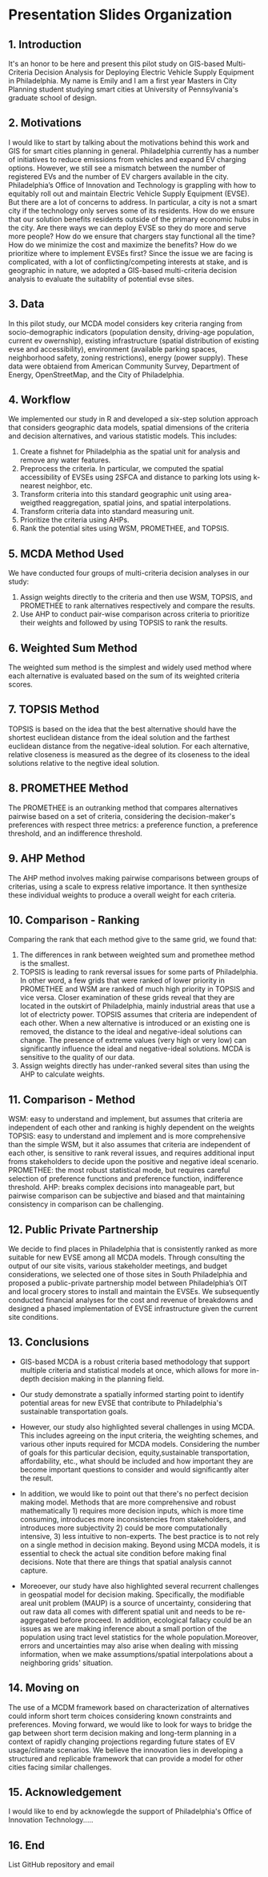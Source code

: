 # Presentation Slides Organization

## 1. Introduction

It's an honor to be here and present this pilot study on GIS-based Multi-Criteria Decision Analysis for Deploying Electric Vehicle Supply Equipment in Philadelphia.
My name is Emily and I am a first year Masters in City Planning student studying smart cities at University of Pennsylvania's graduate school of design.

## 2. Motivations

I would like to start by talking about the motivations behind this work and GIS for smart cities planning in general.
Philadelphia currently has a number of initiatives to reduce emissions from vehicles and expand EV charging options. However, we still see a mismatch between the number of registered EVs and the number of EV chargers available in the city.
Philadelphia’s Office of Innovation and Technology is grappling with how to equitably roll out and maintain Electric Vehicle Supply Equipment (EVSE). But there are a lot of concerns to address.
In particular, a city is not a smart city if the technology only serves some of its residents. How do we ensure that our solution benefits residents outside of the primary economic hubs in the city. Are there ways we can deploy EVSE so they do more and serve more people? How do we ensure that chargers stay functional all the time? How do we minimize the cost and maximize the benefits? How do we prioritize where to implement EVSEs first?
Since the issue we are facing is complicated, with a lot of conflicting/competing interests at stake, and is geographic in nature, we adopted a GIS-based multi-criteria decision analysis to evaluate the suitablity of potential evse sites.

## 3. Data

In this pilot study, our MCDA model considers key criteria ranging from socio-demographic indicators (population density, driving-age population, current ev owernship), existing infrastructure (spatial distribution of existing evse and accessibility), environment (available parking spaces, neighborhood safety, zoning restrictions), energy (power supply).
These data were obtaiend from American Community Survey, Department of Energy, OpenStreetMap, and the City of Philadelphia.

## 4. Workflow

We implemented our study in R and developed a six-step solution approach that considers geographic data models, spatial dimensions of the criteria and decision alternatives, and various statistic models. This includes:

1. Create a fishnet for Philadelphia as the spatial unit for analysis and remove any water features.
2. Preprocess the criteria. In particular, we computed the spatial accessibility of EVSEs using 2SFCA and distance to parking lots using k-nearest neighbor, etc.
3. Transform criteria into this standard geographic unit using area-weigthed reaggregation, spatial joins, and spatial interpolations.
4. Transform criteria data into standard measuring unit.
5. Prioritize the criteria using AHPs.
6. Rank the potential sites using WSM, PROMETHEE, and TOPSIS.

## 5. MCDA Method Used

We have conducted four groups of multi-criteria decision analyses in our study:

1. Assign weights directly to the criteria and then use WSM, TOPSIS, and PROMETHEE to rank alternatives respectively and compare the results.
2. Use AHP to conduct pair-wise comparison across criteria to prioritize their weights and followed by using TOPSIS to rank the results.

## 6. Weighted Sum Method

The weighted sum method is the simplest and widely used method where each alternative is evaluated based on the sum of its weighted criteria scores.

## 7. TOPSIS Method

TOPSIS is based on the idea that the best alternative should have the shortest euclidean distance from the ideal solution and the farthest euclidean distance from the negative-ideal solution. For each alternative, relative closeness is measured as the degree of its closeness to the ideal solutions relative to the negtive ideal solution.

## 8. PROMETHEE Method

The PROMETHEE is an outranking method that compares alternatives pairwise based on a set of criteria, considering the decision-maker's preferences with respect three metrics: a preference function, a preference threshold, and an indifference threshold.

## 9. AHP Method

The AHP method involves making pairwise comparisons between groups of criterias, using a scale to express relative importance. It then synthesize these individual weights to produce a overall weight for each criteria.

## 10. Comparison - Ranking

Comparing the rank that each method give to the same grid, we found that:

1. The differences in rank between weighted sum and promethee method is the smallest.
2. TOPSIS is leading to rank reversal issues for some parts of Philadelphia. In other word, a few grids that were ranked of lower priority in PROMETHEE and WSM are ranked of much high priority in TOPSIS and vice versa. Closer examination of these grids reveal that they are located in the outskirt of Philadelphia, mainly industrial areas that use a lot of electricty power. TOPSIS assumes that criteria are independent of each other. When a new alternative is introduced or an existing one is removed, the distance to the ideal and negative-ideal solutions can change. The presence of extreme values (very high or very low) can significantly influence the ideal and negative-ideal solutions. MCDA is sensitive to the quality of our data.
3. Assign weights directly has under-ranked several sites than using the AHP to calculate weights.

## 11. Comparison - Method

WSM: easy to understand and implement, but assumes that criteria are independent of each other and ranking is highly dependent on the weights
TOPSIS: easy to understand and implement and is more comprehensive than the simple WSM, but it also assumes that criteria are independent of each other, is sensitive to rank reveral issues, and requires additional input froms stakeholders to decide upon the positive and negative ideal scenario.
PROMETHEE: the most robust statistical mode, but requires careful selection of preference functions and preference function, indifference threshold.
AHP: breaks complex decisions into manageable part, but pairwise comparison can be subjective and biased  and that maintaining consistency in comparison can be challenging.

## 12. Public Private Partnership

We decide to find places in Philadelphia that is consistently ranked as more suitable for new EVSE among all MCDA models. Through consulting the output of our  site visits, various stakeholder meetings, and budget considerations, we selected one of those sites in South Philadelphia and proposed a public-private partnership model between Philadelphia’s OIT and local grocery stores to install and maintain the EVSEs. We subsequently conducted financial analyses for the cost and revenue of breakdowns and designed a phased implementation of EVSE infrastructure given the current site conditions.

## 13. Conclusions

- GIS-based MCDA is a robust criteria based methodology that support multiple criteria and statistical models at once, which allows for more in-depth decision making in the planning field.

- Our study demonstrate a spatially informed starting point to identify potential areas for new EVSE that contribute to Philadelphia's sustainable transportation goals.

- However, our study also highlighted several challenges in using MCDA. This includes agreeing on the input criteria, the weighting schemes, and various other inputs required for MCDA models. Considering the number of goals for this particular decision, equity,sustainable transportation, affordability, etc.,  what should be included and how important they are become important questions to consider and would significantly alter the result.

- In addition, we would like to point out that there's no perfect decision making model. Methods that are more comprehensive and robust mathematically 1) requires more decision inputs, which is more time consuming, introduces more inconsistencies from stakeholders, and introduces more subjectivity 2) could be more computationally intensive, 3) less intuitive to non-experts. The best practice is to not rely on a single method in decision making. Beyond using MCDA models, it is essential to check the actual site condition before making final decisions. Note that there are things that spatial analysis cannot capture.

- Moreoever, our study have also highlighted several recurrent challenges in geospatial model for decision making. Specifically, the modifiable areal unit problem (MAUP) is a source of uncertainty, considering that out raw data all comes with different spatial unit and needs to be re-aggregated before proceed. In addition, ecological fallacy could be an issues as we are making inference about a small portion of the population using tract level statistics for the whole population.Moreover, errors and uncertainties may also arise when dealing with missing information, when we make assumptions/spatial interpolations about a neighboring grids' situation.

## 14. Moving on

The use of a MCDM framework based on characterization of alternatives could inform short term choices considering known constraints and preferences. Moving forward, we would like to look for ways to bridge the gap between short term decision making and long-term planning in a context of rapidly changing projections regarding future states of EV usage/climate scenarios. We believe the innovation lies in developing a structured and replicable framework that can provide a model for other cities facing similar challenges.

## 15. Acknowledgement

I would like to end by acknowlegde the support of Philadelphia's Office of Innovation Technology.....

## 16. End

List GitHub repository and email
